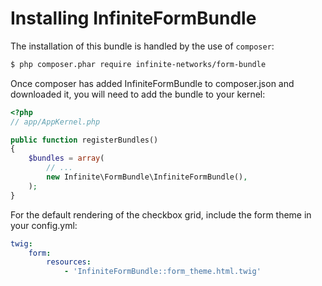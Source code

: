 Installing InfiniteFormBundle
=============================

The installation of this bundle is handled by the use of `composer`:

``` bash
$ php composer.phar require infinite-networks/form-bundle
```

Once composer has added InfiniteFormBundle to composer.json and downloaded
it, you will need to add the bundle to your kernel:

``` php
<?php
// app/AppKernel.php

public function registerBundles()
{
    $bundles = array(
        // ...
        new Infinite\FormBundle\InfiniteFormBundle(),
    );
}
```

For the default rendering of the checkbox grid, include the form theme in
your config.yml:

``` yaml
twig:
    form:
        resources:
            - 'InfiniteFormBundle::form_theme.html.twig'
```

